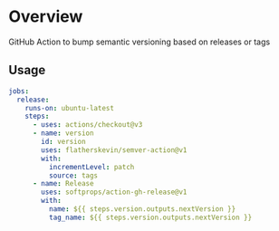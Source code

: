 # Overview

GitHub Action to bump semantic versioning based on releases or tags

## Usage

```yaml
jobs:
  release:
    runs-on: ubuntu-latest
    steps:
      - uses: actions/checkout@v3
      - name: version
        id: version
        uses: flatherskevin/semver-action@v1
        with:
          incrementLevel: patch
          source: tags
      - name: Release
        uses: softprops/action-gh-release@v1
        with:
          name: ${{ steps.version.outputs.nextVersion }}
          tag_name: ${{ steps.version.outputs.nextVersion }}
```
